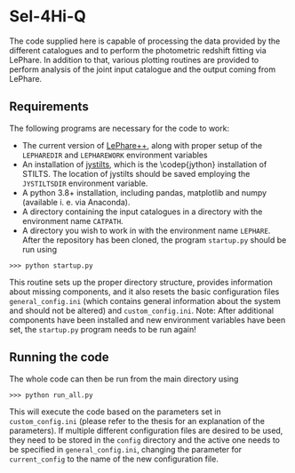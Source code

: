 # Sel-4Hi-Q
The code supplied here is capable of processing the data provided by the different catalogues and to perform the photometric redshift fitting via LePhare.
In addition to that, various plotting routines are provided to perform analysis of the joint input catalogue and the output coming from LePhare.


## Requirements
The following programs are necessary for the code to work:

- The current version of [LePhare++](https://gitlab.lam.fr/Galaxies/LEPHARE), along with proper setup of the `LEPHAREDIR` and `LEPHAREWORK` environment variables
- An installation of [jystilts](http://www.star.bris.ac.uk/~mbt/stilts/), which is the \codep{jython} installation of STILTS.
    The location of jystilts should be saved employing the `JYSTILTSDIR` environment variable.
- A python 3.8+ installation, including pandas, matplotlib and numpy (available i. e. via Anaconda).
- A directory containing the input catalogues in a directory with the environment name `CATPATH`.
- A directory you wish to work in with the environment name `LEPHARE`.
After the repository has been cloned, the program `startup.py` should be run using

`>>> python startup.py`

This routine sets up the proper directory structure, provides information about missing components, and it also resets the basic configuration files `general_config.ini` (which contains general information about the system and should not be altered) and `custom_config.ini`.
Note: After additional components have been installed and new environment variables have been set, the `startup.py`  program needs to be run again!

## Running the code
The whole code can then be run from the main directory using

`>>> python run_all.py`

This will execute the code based on the parameters set in `custom_config.ini` (please refer to the thesis for an explanation of the parameters).
If multiple different configuration files are desired to be used, they need to be stored in the `config` directory and the active one needs to be specified in `general_config.ini`, changing the parameter for `current_config` to the name of the new configuration file.